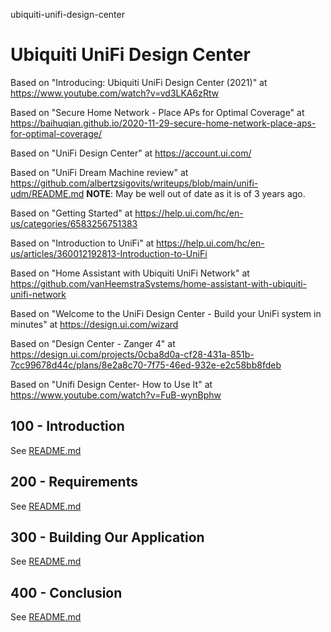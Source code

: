 ubiquiti-unifi-design-center
# Ubiquiti UniFi Design Center

Based on "Introducing: Ubiquiti UniFi Design Center (2021)" at https://www.youtube.com/watch?v=vd3LKA6zRtw

Based on "Secure Home Network - Place APs for Optimal Coverage" at https://baihuqian.github.io/2020-11-29-secure-home-network-place-aps-for-optimal-coverage/

Based on "UniFi Design Center" at https://account.ui.com/

Based on "UniFi Dream Machine review" at https://github.com/albertzsigovits/writeups/blob/main/unifi-udm/README.md **NOTE**: May be well out of date as it is of 3 years ago.

Based on "Getting Started" at https://help.ui.com/hc/en-us/categories/6583256751383

Based on "Introduction to UniFi" at https://help.ui.com/hc/en-us/articles/360012192813-Introduction-to-UniFi

Based on "Home Assistant with Ubiquiti UniFi Network" at https://github.com/vanHeemstraSystems/home-assistant-with-ubiquiti-unifi-network

Based on "Welcome to the UniFi Design Center - Build your UniFi system in minutes" at https://design.ui.com/wizard

Based on "Design Center - Zanger 4" at https://design.ui.com/projects/0cba8d0a-cf28-431a-851b-7cc99678d44c/plans/8e2a8c70-7f75-46ed-932e-e2c58bb8fdeb

Based on "Unifi Design Center- How to Use It" at https://www.youtube.com/watch?v=FuB-wynBphw

## 100 - Introduction

See [README.md](./100/README.md)

## 200 - Requirements

See [README.md](./200/README.md)

## 300 - Building Our Application

See [README.md](./300/README.md)

## 400 - Conclusion

See [README.md](./400/README.md)
